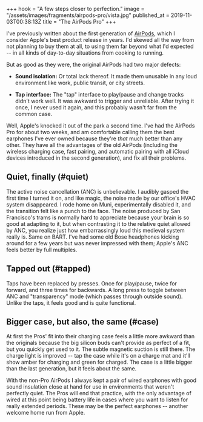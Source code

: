 +++
hook = "A few steps closer to perfection."
image = "/assets/images/fragments/airpods-pro/vista.jpg"
published_at = 2019-11-03T00:38:13Z
title = "The AirPods Pro"
+++

I've previously written about the first generation of [AirPods](/fragments/airpods), which I consider Apple's best product release in years. I'd skewed all the way from not planning to buy them at all, to using them far beyond what I'd expected -- in all kinds of day-to-day situations from cooking to running.

But as good as they were, the original AirPods had two major defects:

* **Sound isolation:** Or total lack thereof. It made them unusable in any loud environment like work, public transit, or city streets.

* **Tap interface:** The "tap" interface to play/pause and change tracks didn't work well. It was awkward to trigger and unreliable. After trying it once, I never used it again, and this probably wasn't far from the common case.

Well, Apple's knocked it out of the park a second time. I've had the AirPods Pro for about two weeks, and am comfortable calling them the best earphones I've ever owned because they're _that_ much better than any other. They have all the advantages of the old AirPods (including the wireless charging case, fast pairing, and automatic pairing with all iCloud devices introduced in the second generation), and fix all their problems.

## Quiet, finally (#quiet)

The active noise cancellation (ANC) is unbelievable. I audibly gasped the first time I turned it on, and like magic, the noise made by our office's HVAC system disappeared. I rode home on Muni, experimentally disabled it, and the transition felt like a punch to the face. The noise produced by San Francisco's trams is normally hard to appreciate because your brain is so good at adapting to it, but when contrasting it to the relative quiet allowed by ANC, you realize just how embarrassingly loud this medieval system really is. Same on BART. I've had some old Bose headphones kicking around for a few years but was never impressed with them; Apple's ANC feels better by full multiples.

## Tapped out (#tapped)

Taps have been replaced by presses. Once for play/pause, twice for forward, and three times for backwards. A long press to toggle between ANC and "transparency" mode (which passes through outside sound). Unlike the taps, it feels good and is quite functional.

## Bigger case, but also, the same (#case)

At first the Pros' fit into their charging case feels a little more awkward than the originals because the big silicon buds can't provide as perfect of a fit, but you quickly get used to it. The subtle magnetic suction is still there. The charge light is improved -- tap the case while it's on a charge mat and it'll show amber for charging and green for charged. The case is a little bigger than the last generation, but it feels about the same.

With the non-Pro AirPods I always kept a pair of wired earphones with good sound insulation close at hand for use in environments that weren't perfectly quiet. The Pros will end that practice, with the only advantage of wired at this point being battery life in cases where you want to listen for really extended periods. These may be the perfect earphones -- another welcome home run from Apple.
